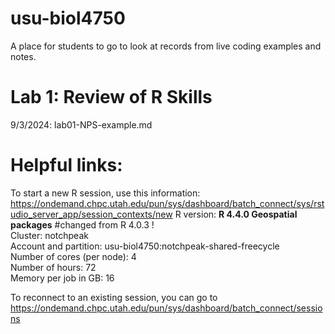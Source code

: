 # usu-biol4750
A place for students to go to look at records from live coding examples and notes.

# Lab 1: Review of R Skills
9/3/2024: lab01-NPS-example.md





# Helpful links:
To start a new R session, use this information:
<https://ondemand.chpc.utah.edu/pun/sys/dashboard/batch_connect/sys/rstudio_server_app/session_contexts/new>
    R version: **R 4.4.0 Geospatial packages** #changed from R 4.0.3 !    
    Cluster: notchpeak  
    Account and partition: usu-biol4750:notchpeak-shared-freecycle   
    Number of cores (per node): 4   
    Number of hours: 72  
    Memory per job in GB: 16  

To reconnect to an existing session, you can go to <https://ondemand.chpc.utah.edu/pun/sys/dashboard/batch_connect/sessions>
